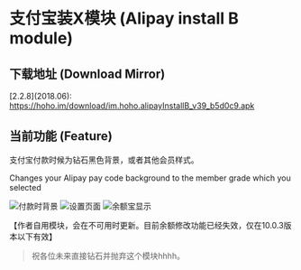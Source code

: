 # 支付宝装X模块 (Alipay install B module)

## 下载地址 (Download Mirror)

\[2.2.8\](2018.06): https://hoho.im/download/im.hoho.alipayInstallB_v39_b5d0c9.apk

## 当前功能 (Feature)

支付宝付款时候为钻石黑色背景，或者其他会员样式。

Changes your Alipay pay code background to the member grade which you selected

![](https://raw.githubusercontent.com/nov30th/AlipayHighHeadsomeRichAndroid/master/Screenshot_Alipay_Diamond.jpg "付款时背景")
![](https://raw.githubusercontent.com/nov30th/AlipayHighHeadsomeRichAndroid/master/Screenshot_Settings.png "设置页面")
![](https://raw.githubusercontent.com/nov30th/AlipayHighHeadsomeRichAndroid/master/Screenshot_Alipay_Yuebao.png "余额宝显示")

【作者自用模块，会在不可用时更新。目前余额修改功能已经失效，仅在10.0.3版本以下有效】

> 祝各位未来直接钻石并抛弃这个模块hhhh。
